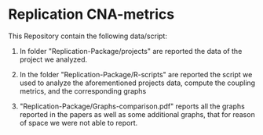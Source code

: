 # Replication CNA-metrics

This Repository contain the following data/script:

1) In folder "Replication-Package/projects" are reported the data of the project we analyzed.

2) In the folder "Replication-Package/R-scripts" are reported the script we used to analyze the
   aforementioned projects data, compute the coupling metrics, and the corresponding graphs
   
3) "Replication-Package/Graphs-comparison.pdf" reports all the graphs reported in the papers
    as well as some additional graphs, that for reason of space we were not able to report. 
